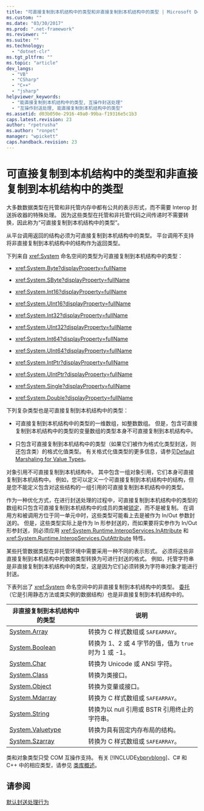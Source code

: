 ```yaml
---
title: "可直接复制到本机结构中的类型和非直接复制到本机结构中的类型 | Microsoft Docs"
ms.custom: ""
ms.date: "03/30/2017"
ms.prod: ".net-framework"
ms.reviewer: ""
ms.suite: ""
ms.technology: 
  - "dotnet-clr"
ms.tgt_pltfrm: ""
ms.topic: "article"
dev_langs: 
  - "VB"
  - "CSharp"
  - "C++"
  - "jsharp"
helpviewer_keywords: 
  - "能直接复制到本机结构中的类型, 互操作封送处理"
  - "互操作封送处理, 能直接复制到本机结构中的类型"
ms.assetid: d03b050e-2916-49a0-99ba-f19316e5c1b3
caps.latest.revision: 23
author: "rpetrusha"
ms.author: "ronpet"
manager: "wpickett"
caps.handback.revision: 23
---
```

# 可直接复制到本机结构中的类型和非直接复制到本机结构中的类型
大多数数据类型在托管和非托管内存中都有公共的表示形式，而不需要 Interop 封送拆收器的特殊处理。  因为这些类型在托管和非托管代码之间传递时不需要转换，因此称为“可直接复制到本机结构中的类型”。  
  
 从平台调用返回的结构必须为可直接复制到本机结构中的类型。  平台调用不支持将非直接复制到本机结构中的结构作为返回类型。  
  
 下列来自 <xref:System> 命名空间的类型为可直接复制到本机结构中的类型：  
  
-   <xref:System.Byte?displayProperty=fullName>  
  
-   <xref:System.SByte?displayProperty=fullName>  
  
-   <xref:System.Int16?displayProperty=fullName>  
  
-   <xref:System.UInt16?displayProperty=fullName>  
  
-   <xref:System.Int32?displayProperty=fullName>  
  
-   <xref:System.UInt32?displayProperty=fullName>  
  
-   <xref:System.Int64?displayProperty=fullName>  
  
-   <xref:System.UInt64?displayProperty=fullName>  
  
-   <xref:System.IntPtr?displayProperty=fullName>  
  
-   <xref:System.UIntPtr?displayProperty=fullName>  
  
-   <xref:System.Single?displayProperty=fullName>  
  
-   <xref:System.Double?displayProperty=fullName>  
  
 下列复杂类型也是可直接复制到本机结构中的类型：  
  
-   可直接复制到本机结构中的类型的一维数组，如整数数组。  但是，包含可直接复制到本机结构中的类型的变量数组的类型本身不可直接复制到本机结构中。  
  
-   只包含可直接复制到本机结构中的类型（如果它们被作为格式化类型封送，则还包含类）的格式化值类型。  有关格式化值类型的更多信息，请参见[Default Marshaling for Value Types](http://msdn.microsoft.com/zh-cn/4d9a876c-e05a-40ba-bd85-bd22877f984a)。  
  
 对象引用不可直接复制到本机结构中。  其中包含一组对象引用，它们本身可直接复制到本机结构中。  例如，您可以定义一个可直接复制到本机结构中的结构，但是您不能定义包含对这些结构的一组引用的可直接复制到本机结构中的类型。  
  
 作为一种优化方式，在进行封送处理的过程中，可直接复制到本机结构中的类型的数组和只包含可直接复制到本机结构中的成员的类被[锁定](../../../docs/framework/interop/copying-and-pinning.md)，而不是被复制。  在调用方和被调用方位于同一单元中时，这些类型可能看上去是被作为 In\/Out 参数封送的。  但是，这些类型实际上是作为 In 形参封送的，而如果要将实参作为 In\/Out 形参封送，则必须应用 <xref:System.Runtime.InteropServices.InAttribute> 和 <xref:System.Runtime.InteropServices.OutAttribute> 特性。  
  
 某些托管数据类型在非托管环境中需要采用一种不同的表示形式。  必须将这些非直接复制到本机结构中的数据类型转换为可进行封送的格式。  例如，托管字符串是非直接复制到本机结构中的类型，这是因为它们必须转换为字符串对象才能进行封送。  
  
 下表列出了 <xref:System> 命名空间中的非直接复制到本机结构中的类型。  [委托](http://msdn.microsoft.com/zh-cn/d176ee76-f982-494b-b03d-92e4118896e2)（它是引用静态方法或类实例的数据结构）也是非直接复制到本机结构中的。  
  
|非直接复制到本机结构中的类型|说明|  
|--------------------|--------|  
|[System.Array](../../../docs/framework/interop/default-marshaling-for-arrays.md)|转换为 C 样式数组或 `SAFEARRAY`。|  
|[System.Boolean](http://msdn.microsoft.com/zh-cn/d4c00537-70f7-4ca6-8197-bfc1ec037ff9)|转换为 1、2 或 4 字节的值，值为 `true` 时为 1 或 \-1。|  
|[System.Char](http://msdn.microsoft.com/zh-cn/cecc87c1-075e-4cde-aa56-33d189f66feb)|转换为 Unicode 或 ANSI 字符。|  
|[System.Class](http://msdn.microsoft.com/zh-cn/fe334af5-0123-43d8-be84-26f6f023ddb6)|转换为类接口。|  
|[System.Object](../../../docs/framework/interop/default-marshaling-for-objects.md)|转换为变量或接口。|  
|[System.Mdarray](../../../docs/framework/interop/default-marshaling-for-arrays.md)|转换为 C 样式数组或 `SAFEARRAY`。|  
|[System.String](../../../docs/framework/interop/default-marshaling-for-strings.md)|转换为以 null 引用或 BSTR 引用终止的字符串。|  
|[System.Valuetype](http://msdn.microsoft.com/zh-cn/4d9a876c-e05a-40ba-bd85-bd22877f984a)|转换为具有固定内存布局的结构。|  
|[System.Szarray](../../../docs/framework/interop/default-marshaling-for-arrays.md)|转换为 C 样式数组或 `SAFEARRAY`。|  
  
 类和对象类型只受 COM 互操作支持。  有关 [!INCLUDE[vbprvblong](../../../includes/vbprvblong-md.md)]、C\# 和 C\+\+ 中的相应类型，请参见 [类库概述](../../../docs/standard/class-library-overview.md)。  
  
## 请参阅  
 [默认封送处理行为](../../../docs/framework/interop/default-marshaling-behavior.md)